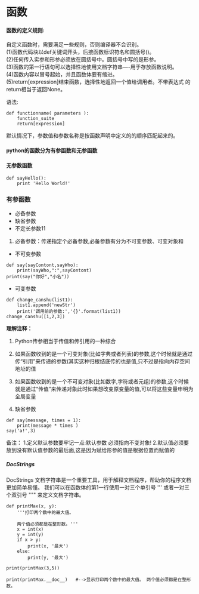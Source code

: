 
# 函数

#### 函数的定义规则:
自定义函数时，需要满足一些规则，否则编译器不会识别。  
(1)函数代码块以def关键词开头，后接函数标识符名和圆括号()。  
(2)任何传入实参和形参必须放在圆括号中。圆括号中写的是形参。  
(3)函数的第一行语句可以选择性地使用文档字符串—-用于存放函数说明。  
(4)函数内容以冒号起始，并且函数体要有缩进。  
(5)return[expression]结束函数，选择性地返回一个值给调用者。不带表达式 的return相当于返回None。  

语法:
```
def functionname( parameters ):
    function_suite  
    return[expression]
```
默认情况下，参数值和参数名称是按函数声明中定义的的顺序匹配起来的。

#### python的函数分为有参函数和无参函数
#### 无参数函数
```
def sayHello():
    print 'Hello World!' 
```
### 有参函数 
-  必备参数
-  缺省参数
-  不定长参数11

1. 必备参数：传递指定个必备参数,必备参数有分为不可变参数、可变对象和
- 不可变参数
```
def say(sayContont,sayWho):
    print(sayWho,":",sayContont)
print(say("你好","小名"))
```
- 可变参数
```
def change_canshu(list1):
    list1.append('newStr')
    print('调用前的参数:','{}'.format(list1))
change_canshu([1,2,3])
```

**理解注释：**
1. Python传参相当于传值和传引用的一种综合
2. 如果函数收到的是一个可变对象(比如字典或者列表)的参数,这个时候就是通过传“引用”来传递的参数(其实这种归根结底传的也是值,只不过是指向内存空间地址的值
3. 如果函数收到的是一个不可变对象(比如数字,字符或者元组)的参数,这个时候就是通过“传值”来传递对象此时如果想改变原变量的值,可以将这些变量申明为全局变量

2. 缺省参数
```
def say(message, times = 1):
    print(message * times )
say('a!',3)
```
备注：
1.定义默认参数要牢记一点:默认参数 必须指向不变对象!
2.默认值必须要放到没有默认值参数的最后面,这是因为赋给形参的值是根据位置而赋值的


##### DocStrings
DocStrings 文档字符串是一个重要工具，用于解释文档程序，帮助你的程序文档更加简单易懂。
我们可以在函数体的第1一行使用一对三个单引号 ''' 或者一对三个双引号 """ 来定义文档字符串。
```
def printMax(x, y):
    '''打印两个数中的最大值。

    两个值必须都是在整形数。'''
    x = int(x)
    y = int(y)
    if x > y:
        print(x, '最大')
    else:
        print(y, '最大')

print(printMax(3,5))

print(printMax.__doc__)   #-->显示打印两个数中的最大值。 两个值必须都是在整形数。
```
